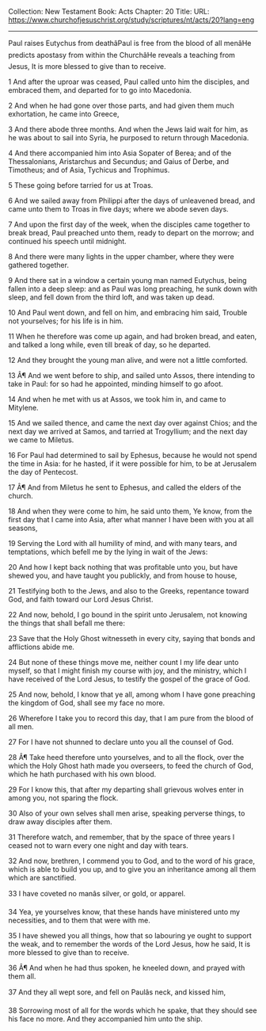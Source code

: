 Collection: New Testament
Book: Acts
Chapter: 20
Title: 
URL: https://www.churchofjesuschrist.org/study/scriptures/nt/acts/20?lang=eng

---

Paul raises Eutychus from deathâPaul is free from the blood of all menâHe predicts apostasy from within the ChurchâHe reveals a teaching from Jesus, It is more blessed to give than to receive.

1 And after the uproar was ceased, Paul called unto him the disciples, and embraced them, and departed for to go into Macedonia.

2 And when he had gone over those parts, and had given them much exhortation, he came into Greece,

3 And there abode three months. And when the Jews laid wait for him, as he was about to sail into Syria, he purposed to return through Macedonia.

4 And there accompanied him into Asia Sopater of Berea; and of the Thessalonians, Aristarchus and Secundus; and Gaius of Derbe, and Timotheus; and of Asia, Tychicus and Trophimus.

5 These going before tarried for us at Troas.

6 And we sailed away from Philippi after the days of unleavened bread, and came unto them to Troas in five days; where we abode seven days.

7 And upon the first day of the week, when the disciples came together to break bread, Paul preached unto them, ready to depart on the morrow; and continued his speech until midnight.

8 And there were many lights in the upper chamber, where they were gathered together.

9 And there sat in a window a certain young man named Eutychus, being fallen into a deep sleep: and as Paul was long preaching, he sunk down with sleep, and fell down from the third loft, and was taken up dead.

10 And Paul went down, and fell on him, and embracing him said, Trouble not yourselves; for his life is in him.

11 When he therefore was come up again, and had broken bread, and eaten, and talked a long while, even till break of day, so he departed.

12 And they brought the young man alive, and were not a little comforted.

13 Â¶ And we went before to ship, and sailed unto Assos, there intending to take in Paul: for so had he appointed, minding himself to go afoot.

14 And when he met with us at Assos, we took him in, and came to Mitylene.

15 And we sailed thence, and came the next day over against Chios; and the next day we arrived at Samos, and tarried at Trogyllium; and the next day we came to Miletus.

16 For Paul had determined to sail by Ephesus, because he would not spend the time in Asia: for he hasted, if it were possible for him, to be at Jerusalem the day of Pentecost.

17 Â¶ And from Miletus he sent to Ephesus, and called the elders of the church.

18 And when they were come to him, he said unto them, Ye know, from the first day that I came into Asia, after what manner I have been with you at all seasons,

19 Serving the Lord with all humility of mind, and with many tears, and temptations, which befell me by the lying in wait of the Jews:

20 And how I kept back nothing that was profitable unto you, but have shewed you, and have taught you publickly, and from house to house,

21 Testifying both to the Jews, and also to the Greeks, repentance toward God, and faith toward our Lord Jesus Christ.

22 And now, behold, I go bound in the spirit unto Jerusalem, not knowing the things that shall befall me there:

23 Save that the Holy Ghost witnesseth in every city, saying that bonds and afflictions abide me.

24 But none of these things move me, neither count I my life dear unto myself, so that I might finish my course with joy, and the ministry, which I have received of the Lord Jesus, to testify the gospel of the grace of God.

25 And now, behold, I know that ye all, among whom I have gone preaching the kingdom of God, shall see my face no more.

26 Wherefore I take you to record this day, that I am pure from the blood of all men.

27 For I have not shunned to declare unto you all the counsel of God.

28 Â¶ Take heed therefore unto yourselves, and to all the flock, over the which the Holy Ghost hath made you overseers, to feed the church of God, which he hath purchased with his own blood.

29 For I know this, that after my departing shall grievous wolves enter in among you, not sparing the flock.

30 Also of your own selves shall men arise, speaking perverse things, to draw away disciples after them.

31 Therefore watch, and remember, that by the space of three years I ceased not to warn every one night and day with tears.

32 And now, brethren, I commend you to God, and to the word of his grace, which is able to build you up, and to give you an inheritance among all them which are sanctified.

33 I have coveted no manâs silver, or gold, or apparel.

34 Yea, ye yourselves know, that these hands have ministered unto my necessities, and to them that were with me.

35 I have shewed you all things, how that so labouring ye ought to support the weak, and to remember the words of the Lord Jesus, how he said, It is more blessed to give than to receive.

36 Â¶ And when he had thus spoken, he kneeled down, and prayed with them all.

37 And they all wept sore, and fell on Paulâs neck, and kissed him,

38 Sorrowing most of all for the words which he spake, that they should see his face no more. And they accompanied him unto the ship.
